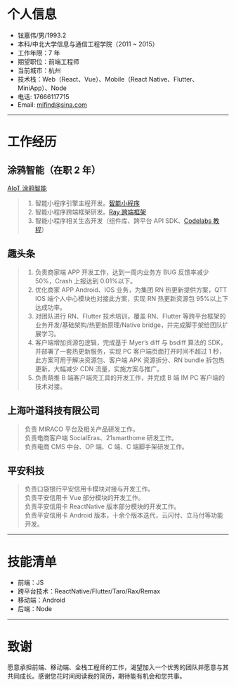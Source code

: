# 个人信息

- 铉嘉伟/男/1993.2
- 本科/中北大学信息与通信工程学院（2011 ~ 2015）
- 工作年限：7 年
- 期望职位：前端工程师
- 当前城市：杭州
- 技术栈：Web（React、Vue）、Mobile（React Native、Flutter、MiniApp）、Node
- 电话: 17666117715
- Email: mifind@sina.com

---

# 工作经历

## 涂鸦智能（在职 2 年）

[AIoT 涂鸦智能](https://www.tuya.com/cn/)

> 1. 智能小程序引擎主程开发。[智能小程序](https://developer.tuya.com/cn/miniapp/)
> 2. 智能小程序跨端框架研发。[Ray 跨端框架](https://developer.tuya.com/cn/ray)
> 3. 智能小程序相关生态开发（组件库、跨平台 API SDK、[Codelabs 教程](https://developer.tuya.com/cn/miniapp-codelabs)）

## 趣头条

> 1. 负责商家端 APP 开发工作，达到一周内业务方 BUG 反馈率减少 50%，Crash 上报达到 0.01%以下。<br>
> 2. 优化商家 APP Android、IOS 业务，为集团 RN 热更新提供方案，QTT IOS 端个人中心模块也对接此方案，实现 RN 热更新资源包 95%以上下达成功率。<br>
> 3. 对团队进行 RN、Flutter 技术培训，覆盖 RN、Flutter 等跨平台框架的业务开发/基础架构/热更新原理/Native bridge，并完成脚手架给团队扩展学习。<br>
> 4. 客户端增加资源包逻辑，完成基于 Myer’s diff 与 bsdiff 算法的 SDK，并部署了一套热更新服务，实现 PC 客户端页面打开时间不超过 1 秒，此方案可用于解决资源包、客户端 APK 资源拆分、RN bundle 拆包热更新，大幅减少 CDN 流量，实施方案与推广。<br>
> 5. 负责萌推 B 端客户端壳工具的开发工作，并完成 B 端 IM PC 客户端的技术对接。<br>

## 上海叶道科技有限公司

> 负责 MIRACO 平台及相关产品研发工作。<br>
> 负责电商客户端 SocialEras、21smarthome 研发工作。<br>
> 负责电商 CMS 中台、OP 端、C 端、C 端脚手架研发工作。

## 平安科技

> 负责口袋银行平安信用卡模块对接与开发工作。<br>
> 负责平安信用卡 Vue 部分模块的开发工作。<br>
> 负责平安信用卡 ReactNative 版本部分模块的开发工作。<br>
> 负责平安信用卡 Android 版本，十余个版本迭代，云闪付、立马付等功能开发。

---

# 技能清单

- 前端：JS
- 跨平台技术：ReactNative/Flutter/Taro/Rax/Remax
- 移动端：Android
- 后端：Node

---

# 致谢

愿意承担前端、移动端、全栈工程师的工作，渴望加入一个优秀的团队并愿意与其共同成长。感谢您花时间阅读我的简历，期待能有机会和您共事。
